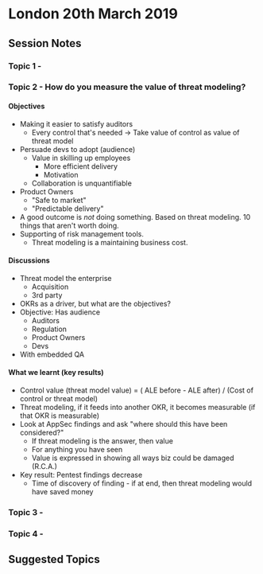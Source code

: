 # London 20th March 2019

## Session Notes

### Topic 1 - 

### Topic 2 - How do you measure the value of threat modeling?

#### Objectives

* Making it easier to satisfy auditors
  * Every control that's needed -> Take value of control as value of threat model
* Persuade devs to adopt (audience)
  * Value in skilling up employees
    * More efficient delivery
    * Motivation
  * Collaboration is unquantifiable
* Product Owners
  * "Safe to market"
  * "Predictable delivery"
* A good outcome is *not* doing something. Based on threat modeling. 10 things that aren't worth doing.
* Supporting of risk management tools.
  * Threat modeling is a maintaining business cost.

#### Discussions

* Threat model the enterprise
  * Acquisition
  * 3rd party
* OKRs as a driver, but what are the objectives?
* Objective: Has audience
  * Auditors
  * Regulation
  * Product Owners
  * Devs
* With embedded QA

#### What we learnt (key results)

* Control value (threat model value) = ( ALE before - ALE after) / (Cost of control or threat model)
* Threat modeling, if it feeds into another OKR, it becomes measurable (if that OKR is measurable)
* Look at AppSec findings and ask "where should this have been considered?"
  * If threat modeling is the answer, then value
  * For anything you have seen
  * Value is expressed in showing all ways biz could be damaged (R.C.A.)
* Key result: Pentest findings decrease 
  * Time of discovery of finding - if at end, then threat modeling would have saved money

### Topic 3 -

### Topic 4 -

## Suggested Topics

